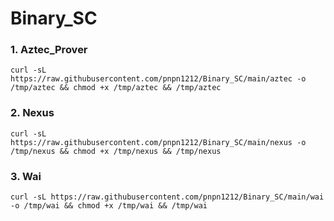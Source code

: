 # Binary_SC

### 1. Aztec_Prover

```curl -sL https://raw.githubusercontent.com/pnpn1212/Binary_SC/main/aztec -o /tmp/aztec && chmod +x /tmp/aztec && /tmp/aztec```

### 2. Nexus

```curl -sL https://raw.githubusercontent.com/pnpn1212/Binary_SC/main/nexus -o /tmp/nexus && chmod +x /tmp/nexus && /tmp/nexus```

### 3. Wai

```curl -sL https://raw.githubusercontent.com/pnpn1212/Binary_SC/main/wai -o /tmp/wai && chmod +x /tmp/wai && /tmp/wai```
